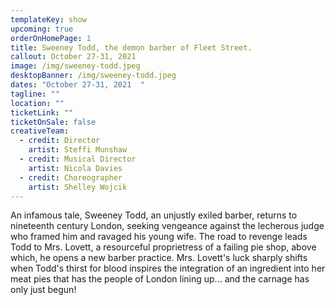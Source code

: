 ```yaml
---
templateKey: show
upcoming: true
orderOnHomePage: 1
title: Sweeney Todd, the demon barber of Fleet Street.
callout: October 27-31, 2021
image: /img/sweeney-todd.jpeg
desktopBanner: /img/sweeney-todd.jpeg
dates: "October 27-31, 2021  "
tagline: ""
location: ""
ticketLink: ""
ticketOnSale: false
creativeTeam:
  - credit: Director
    artist: Steffi Munshaw
  - credit: Musical Director
    artist: Nicola Davies
  - credit: Choreographer
    artist: Shelley Wojcik
---
```

An infamous tale, Sweeney Todd, an unjustly exiled barber, returns to nineteenth century London, seeking vengeance against the lecherous judge who framed him and ravaged his young wife. The road to revenge leads Todd to Mrs. Lovett, a resourceful proprietress of a failing pie shop, above which, he opens a new barber practice. Mrs. Lovett's luck sharply shifts when Todd's thirst for blood inspires the integration of an ingredient into her meat pies that has the people of London lining up... and the carnage has only just begun!